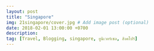 ```yaml
---
layout: post
title: "Singapore"
img: 21singapore/cover.jpg # Add image post (optional)
date: 2018-02-01 13:00:00 +0700
description:
tag: [Travel, Blogging, singapore, ยูนิเวอร์เซล, สิงคโปร์]
---
```

